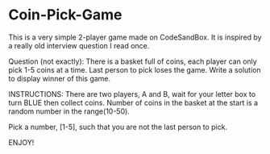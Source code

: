 # Coin-Pick-Game
This is a very simple 2-player game made on CodeSandBox. 
It is inspired by a really old interview question I read once.

Question (not exactly): There is a basket full of coins, each player can only pick 1-5 coins at a time. 
Last person to pick loses the game. Write a solution to display winner of this game. 

INSTRUCTIONS:
There are two players, A and B, wait for your letter box to turn BLUE then collect coins.
Number of coins in the basket at the start is a random number in the range(10-50).

Pick a number, [1-5], such that you are not the last person to pick.


ENJOY!
